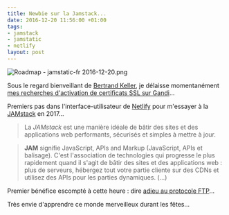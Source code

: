 ```yaml
---
title: Newbie sur la Jamstack...
date: 2016-12-20 11:56:00 +01:00
tags:
- jamstack
- jamstatic
- netlify
layout: post
---
```


![Roadmap - jamstatic-fr 2016-12-20.png](/uploads/Roadmap%20-%20jamstatic-fr%202016-12-20.png)

Sous le regard bienveillant de <span class="h-card">[Bertrand Keller](https://bertrandkeller.info/)</span>, je délaisse momentanément [mes recherches d'activation de certificats SSL sur Gandi](http://ducamp.me/2016-355)... 

Premiers pas dans l'interface-utilisateur de [Netlify](http://netlify.com/) pour m'essayer à la [JAMstack](http://jamstack.org/fr/) en 2017...

>  La <dfn>JAMstack</dfn> est une manière idéale de bâtir des sites et des applications web performants, sécurisés et simples à mettre à jour.

> **JAM** signifie JavaScript, APIs and Markup (JavaScript, APIs et balisage). C'est l'association de technologies qui progresse le plus rapidement quand il s'agit de bâtir des sites et des applications web : plus de serveurs, hébergez tout votre partie cliente sur des CDNs et utilisez des APIs pour les parties dynamiques. (...)

Premier bénéfice escompté à cette heure : dire [adieu au protocole FTP](https://fr.wikipedia.org/wiki/File_Transfer_Protocol)...

Très envie d'apprendre ce monde merveilleux durant les fêtes... 
